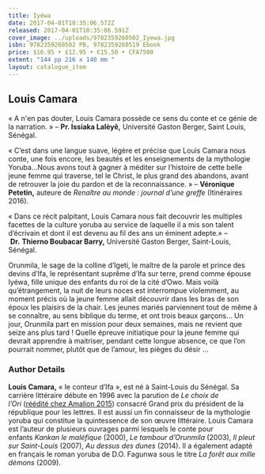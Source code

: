 ```yaml
---
title: Iyéwa
date: 2017-04-01T10:35:06.572Z
released: 2017-04-01T10:35:06.591Z
cover_image: ../uploads/9782359260502_Iyewa.jpg
isbn: 9782359260502 PB, 9782359260519 Ebook
price: $16.95 • £12.95 • €15.50 • CFA7500
extent: "144 pp 216 x 140 mm "
layout: catalogue_item
---
```

## Louis Camara

« A n'en pas douter, Louis Camara possède ce sens du conte et ce génie de la narration. » – **Pr. Issiaka Lalèyê,** Université Gaston Berger, Saint­ Louis, Sénégal.

« C’est dans une langue suave, légère et précise que Louis Camara nous conte, une fois encore, les beautés et les enseignements de la mythologie Yoruba…Nous avons tout à gagner à méditer sur l’histoire de cette belle jeune femme qui traverse, tel le Christ, le plus grand des abandons, avant de retrouver la joie du pardon et de la reconnaissance. » – **Véronique Petetin,** auteure de *Renaître au monde : journal d’une greffe* (Itinéraires 2016).

« Dans ce récit palpitant, Louis Camara nous fait decouvrir les multiples facettes de la culture yoruba au service de laquelle il a mis son talent d’écrivain et dont il est devenu au fil des ans un éminent adepte.» – **Dr.** **Thierno Boubacar Barry,** Université Gaston Berger, Saint-Louis, Sénégal.

Orunmila, le sage de la colline d’Igeti, le maître de la parole et prince des devins d’Ifa, le représentant suprême d’Ifa sur terre, prend comme épouse Iyéwa, fille unique des enfants du roi de la cité d’Owo. Mais voilà qu’étrangement, la nuit de leurs noces est interrompue violemment, au moment précis où la jeune femme allait découvrir dans les bras de son époux les plaisirs de la chair. Les jeunes mariés parviennent tout de même à se connaître, au sens biblique du terme, et ont trois beaux garçons… Un jour, Orunmila part en mission pour deux semaines, mais ne revient que seize ans plus tard ! Quelle épreuve initiatique pour la jeune femme qui devrait apprendre à maitriser, pendant cette longue absence, ce que l’on pourrait nommer, plutôt que de l’amour, les pièges du désir …

### Author Details

**Louis Camara,** « le conteur d’Ifa », est né à Saint-Louis du Sénégal. Sa carrière littéraire débute en 1996 avec la parution de *Le choix de l’Ori* ([réédité chez Amalion 2015](http://www.amalion.net/editor/www.amalion.net/catalogue_en/item/le_choix_de_lori/ "Le Choix de l'Ori")) consacré Grand prix du président de la république pour les lettres. Il est aussi un fin connaisseur de la mythologie yoruba qui constitue la quintessence de son œuvre littéraire. Louis Camara est l’auteur de plusieurs ouvrages parmi lesquels le conte pour enfants *Kankan le maléfique* (2000), *Le tambour d’Orunmila* (2003), *Il pleut sur Saint-Louis* (2007), *Au dessus des dunes* (2014). Il a également adapté en français le roman yoruba de D.O. Fagunwa sous le titre *La forêt aux mille démons* (2009).